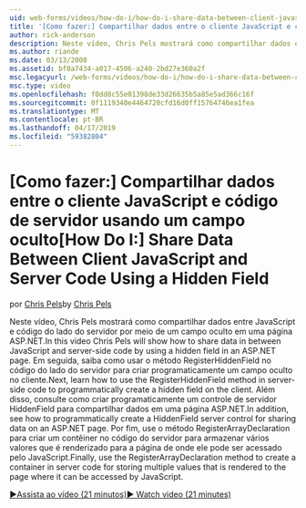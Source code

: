 ```yaml
---
uid: web-forms/videos/how-do-i/how-do-i-share-data-between-client-javascript-and-server-code-using-a-hidden-field
title: '[Como fazer:] Compartilhar dados entre o cliente JavaScript e código de servidor usando um campo oculto | Microsoft Docs'
author: rick-anderson
description: Neste vídeo, Chris Pels mostrará como compartilhar dados entre JavaScript e código do lado do servidor por meio de um campo oculto em uma página ASP.NET. Em seguida, Aprenda como t...
ms.author: riande
ms.date: 03/13/2008
ms.assetid: bf0a7434-a017-4506-a240-2bd27e360a2f
msc.legacyurl: /web-forms/videos/how-do-i/how-do-i-share-data-between-client-javascript-and-server-code-using-a-hidden-field
msc.type: video
ms.openlocfilehash: f0dd8c55e01398de33d26635b5a85e5ad366c16f
ms.sourcegitcommit: 0f1119340e4464720cfd16d0ff15764746ea1fea
ms.translationtype: MT
ms.contentlocale: pt-BR
ms.lasthandoff: 04/17/2019
ms.locfileid: "59382804"
---
```

# <a name="how-do-i-share-data-between-client-javascript-and-server-code-using-a-hidden-field"></a><span data-ttu-id="2d127-104">[Como fazer:] Compartilhar dados entre o cliente JavaScript e código de servidor usando um campo oculto</span><span class="sxs-lookup"><span data-stu-id="2d127-104">[How Do I:] Share Data Between Client JavaScript and Server Code Using a Hidden Field</span></span>

<span data-ttu-id="2d127-105">por [Chris Pels](https://twitter.com/chrispels)</span><span class="sxs-lookup"><span data-stu-id="2d127-105">by [Chris Pels](https://twitter.com/chrispels)</span></span>

<span data-ttu-id="2d127-106">Neste vídeo, Chris Pels mostrará como compartilhar dados entre JavaScript e código do lado do servidor por meio de um campo oculto em uma página ASP.NET.</span><span class="sxs-lookup"><span data-stu-id="2d127-106">In this video Chris Pels will show how to share data in between JavaScript and server-side code by using a hidden field in an ASP.NET page.</span></span> <span data-ttu-id="2d127-107">Em seguida, saiba como usar o método RegisterHiddenField no código do lado do servidor para criar programaticamente um campo oculto no cliente.</span><span class="sxs-lookup"><span data-stu-id="2d127-107">Next, learn how to use the RegisterHiddenField method in server-side code to programmatically create a hidden field on the client.</span></span> <span data-ttu-id="2d127-108">Além disso, consulte como criar programaticamente um controle de servidor HiddenField para compartilhar dados em uma página ASP.NET.</span><span class="sxs-lookup"><span data-stu-id="2d127-108">In addition, see how to programmatically create a HiddenField server control for sharing data on an ASP.NET page.</span></span> <span data-ttu-id="2d127-109">Por fim, use o método RegisterArrayDeclaration para criar um contêiner no código do servidor para armazenar vários valores que é renderizado para a página de onde ele pode ser acessado pelo JavaScript.</span><span class="sxs-lookup"><span data-stu-id="2d127-109">Finally, use the RegisterArrayDeclaration method to create a container in server code for storing multiple values that is rendered to the page where it can be accessed by JavaScript.</span></span>

[<span data-ttu-id="2d127-110">&#9654;Assista ao vídeo (21 minutos)</span><span class="sxs-lookup"><span data-stu-id="2d127-110">&#9654; Watch video (21 minutes)</span></span>](https://channel9.msdn.com/Blogs/ASP-NET-Site-Videos/how-do-i-share-data-between-client-javascript-and-server-code-using-a-hidden-field)
